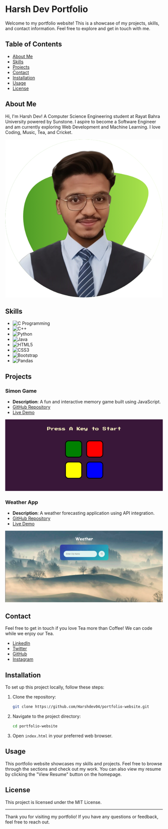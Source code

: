 # Harsh Dev Portfolio

Welcome to my portfolio website! This is a showcase of my projects, skills, and contact information. Feel free to explore and get in touch with me.

## Table of Contents
- [About Me](#about-me)
- [Skills](#skills)
- [Projects](#projects)
- [Contact](#contact)
- [Installation](#installation)
- [Usage](#usage)
- [License](#license)

## About Me
Hi, I'm Harsh Dev! A Computer Science Engineering student at Rayat Bahra University powered by Sunstone. I aspire to become a Software Engineer and am currently exploring Web Development and Machine Learning. I love Coding, Music, Tea, and Cricket.

![Profile Image](pfp.png)

## Skills
- ![C Programming](https://img.icons8.com/fluency/240/c-programming.png)
- ![C++](https://img.icons8.com/color/240/c-plus-plus-logo.png)
- ![Python](https://img.icons8.com/color/240/python--v1.png)
- ![Java](https://img.icons8.com/color/240/java-coffee-cup-logo--v1.png)
- ![HTML5](https://img.icons8.com/color/240/html-5--v1.png)
- ![CSS3](https://img.icons8.com/color/240/css3.png)
- ![Bootstrap](https://getbootstrap.com/docs/5.0/assets/brand/bootstrap-logo-shadow.png)
- ![Pandas](https://img.icons8.com/color/240/pandas.png)

## Projects

### Simon Game
- **Description**: A fun and interactive memory game built using JavaScript.
- [GitHub Repository](https://github.com/Harshdev04/Simon-game)
- [Live Demo](https://harshdev04.github.io/Simon-game/)

![Simon Game](simon.png)

### Weather App
- **Description**: A weather forecasting application using API integration.
- [GitHub Repository](https://github.com/Harshdev04/weather-app)
- [Live Demo](https://harshdev04.github.io/weather-app/)

![Weather App](weather.png)

## Contact
Feel free to get in touch if you love Tea more than Coffee! We can code while we enjoy our Tea.

- [LinkedIn](https://www.linkedin.com/in/harsh-dev-arora-51495b24a/)
- [Twitter](https://x.com/HarshAr76913034?t=CS8ZOGwUJ41tTb-hMhYILw&s=08)
- [GitHub](https://github.com/Harshdev04)
- [Instagram](https://www.instagram.com/hahaa.harsh/)

## Installation
To set up this project locally, follow these steps:

1. Clone the repository:
    ```bash
    git clone https://github.com/Harshdev04/portfolio-website.git
    ```
2. Navigate to the project directory:
    ```bash
    cd portfolio-website
    ```
3. Open `index.html` in your preferred web browser.

## Usage
This portfolio website showcases my skills and projects. Feel free to browse through the sections and check out my work. You can also view my resume by clicking the "View Resume" button on the homepage.

## License
This project is licensed under the MIT License.

---

Thank you for visiting my portfolio! If you have any questions or feedback, feel free to reach out.

